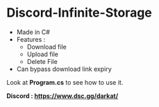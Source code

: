# Discord-Infinite-Storage
- Made in C#
- Features :
  - Download file
  - Upload file
  - Delete File
- Can bypass download link expiry
  
Look at **Program.cs** to see how to use it.

**Discord : https://www.dsc.gg/darkat/**
